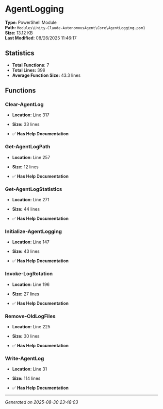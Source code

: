# AgentLogging

**Type:** PowerShell Module  
**Path:** `Modules\Unity-Claude-AutonomousAgent\Core\AgentLogging.psm1`  
**Size:** 13.12 KB  
**Last Modified:** 08/26/2025 11:46:17  

## Statistics

- **Total Functions:** 7
- **Total Lines:** 399
- **Average Function Size:** 43.3 lines

## Functions


### Clear-AgentLog

- **Location:** Line 317
- **Size:** 33 lines

- ✅ **Has Help Documentation** 
### Get-AgentLogPath

- **Location:** Line 257
- **Size:** 12 lines

- ✅ **Has Help Documentation** 
### Get-AgentLogStatistics

- **Location:** Line 271
- **Size:** 44 lines

- ✅ **Has Help Documentation** 
### Initialize-AgentLogging

- **Location:** Line 147
- **Size:** 43 lines

- ✅ **Has Help Documentation** 
### Invoke-LogRotation

- **Location:** Line 196
- **Size:** 27 lines

- ✅ **Has Help Documentation** 
### Remove-OldLogFiles

- **Location:** Line 225
- **Size:** 30 lines

- ✅ **Has Help Documentation** 
### Write-AgentLog

- **Location:** Line 31
- **Size:** 114 lines

- ✅ **Has Help Documentation**

---
*Generated on 2025-08-30 23:48:03*
